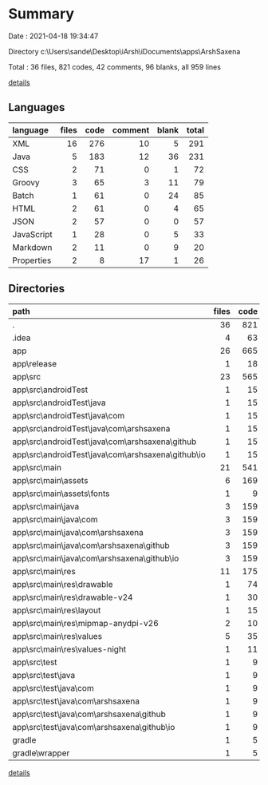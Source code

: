 # Summary

Date : 2021-04-18 19:34:47

Directory c:\Users\sande\Desktop\iArsh\iDocuments\apps\ArshSaxena

Total : 36 files,  821 codes, 42 comments, 96 blanks, all 959 lines

[details](details.md)

## Languages
| language | files | code | comment | blank | total |
| :--- | ---: | ---: | ---: | ---: | ---: |
| XML | 16 | 276 | 10 | 5 | 291 |
| Java | 5 | 183 | 12 | 36 | 231 |
| CSS | 2 | 71 | 0 | 1 | 72 |
| Groovy | 3 | 65 | 3 | 11 | 79 |
| Batch | 1 | 61 | 0 | 24 | 85 |
| HTML | 2 | 61 | 0 | 4 | 65 |
| JSON | 2 | 57 | 0 | 0 | 57 |
| JavaScript | 1 | 28 | 0 | 5 | 33 |
| Markdown | 2 | 11 | 0 | 9 | 20 |
| Properties | 2 | 8 | 17 | 1 | 26 |

## Directories
| path | files | code | comment | blank | total |
| :--- | ---: | ---: | ---: | ---: | ---: |
| . | 36 | 821 | 42 | 96 | 959 |
| .idea | 4 | 63 | 0 | 0 | 63 |
| app | 26 | 665 | 22 | 67 | 754 |
| app\release | 1 | 18 | 0 | 0 | 18 |
| app\src | 23 | 565 | 22 | 59 | 646 |
| app\src\androidTest | 1 | 15 | 6 | 5 | 26 |
| app\src\androidTest\java | 1 | 15 | 6 | 5 | 26 |
| app\src\androidTest\java\com | 1 | 15 | 6 | 5 | 26 |
| app\src\androidTest\java\com\arshsaxena | 1 | 15 | 6 | 5 | 26 |
| app\src\androidTest\java\com\arshsaxena\github | 1 | 15 | 6 | 5 | 26 |
| app\src\androidTest\java\com\arshsaxena\github\io | 1 | 15 | 6 | 5 | 26 |
| app\src\main | 21 | 541 | 11 | 51 | 603 |
| app\src\main\assets | 6 | 169 | 0 | 18 | 187 |
| app\src\main\assets\fonts | 1 | 9 | 0 | 8 | 17 |
| app\src\main\java | 3 | 159 | 1 | 28 | 188 |
| app\src\main\java\com | 3 | 159 | 1 | 28 | 188 |
| app\src\main\java\com\arshsaxena | 3 | 159 | 1 | 28 | 188 |
| app\src\main\java\com\arshsaxena\github | 3 | 159 | 1 | 28 | 188 |
| app\src\main\java\com\arshsaxena\github\io | 3 | 159 | 1 | 28 | 188 |
| app\src\main\res | 11 | 175 | 10 | 3 | 188 |
| app\src\main\res\drawable | 1 | 74 | 0 | 1 | 75 |
| app\src\main\res\drawable-v24 | 1 | 30 | 0 | 0 | 30 |
| app\src\main\res\layout | 1 | 15 | 0 | 2 | 17 |
| app\src\main\res\mipmap-anydpi-v26 | 2 | 10 | 0 | 0 | 10 |
| app\src\main\res\values | 5 | 35 | 5 | 0 | 40 |
| app\src\main\res\values-night | 1 | 11 | 5 | 0 | 16 |
| app\src\test | 1 | 9 | 5 | 3 | 17 |
| app\src\test\java | 1 | 9 | 5 | 3 | 17 |
| app\src\test\java\com | 1 | 9 | 5 | 3 | 17 |
| app\src\test\java\com\arshsaxena | 1 | 9 | 5 | 3 | 17 |
| app\src\test\java\com\arshsaxena\github | 1 | 9 | 5 | 3 | 17 |
| app\src\test\java\com\arshsaxena\github\io | 1 | 9 | 5 | 3 | 17 |
| gradle | 1 | 5 | 1 | 1 | 7 |
| gradle\wrapper | 1 | 5 | 1 | 1 | 7 |

[details](details.md)